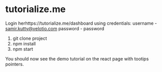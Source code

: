 # tutorialize.me
Login herhttps://tutorialize.me/dashboard using credentials: 
username - samir.kutty@velotio.com 
password - password 

1. git clone project
2. npm install 
3. npm start

You should now see the demo tutorial on the react page with tootips pointers.

